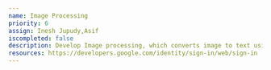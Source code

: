 ```yaml
---
name: Image Processing
priority: 6
assign: Inesh Jupudy,Asif
iscompleted: false
description: Develop Image processing, which converts image to text using google cloud.
resources: https://developers.google.com/identity/sign-in/web/sign-in
---
```

